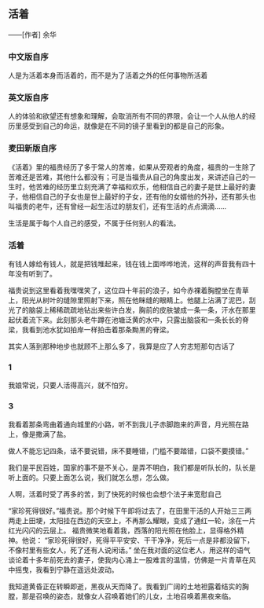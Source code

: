 ## 活着

——[作者] 余华

### 中文版自序

人是为活着本身而活着的，而不是为了活着之外的任何事物所活着

### 英文版自序

人的体验和欲望还有想象和理解，会取消所有不同的界限，会让一个人从他人的经历里感受到自己的命运，就像是在不同的镜子里看到的都是自己的形象。

### 麦田新版自序

《活着》里的福贵经历了多于常人的苦难，如果从旁观者的角度，福贵的一生除了苦难还是苦难，其他什么都没有；可是当福贵从自己的角度出发，来讲述自己的一生时，他苦难的经历里立刻充满了幸福和欢乐，他相信自己的妻子是世上最好的妻子，他相信自己的子女也是世上最好的子女，还有他的女婿他的外孙，还有那头也叫福贵的老牛，还有曾经一起生活过的朋友们，还有生活的点点滴滴……

生活是属于每个人自己的感受，不属于任何别人的看法。

### 活着

有钱人嫁给有钱人，就是把钱堆起来，钱在钱上面哗哗地流，这样的声音我有四十年没有听到了。

福贵说到这里看着我嘿嘿笑了，这位四十年前的浪子，如今赤裸着胸膛坐在青草上，阳光从树叶的缝隙里照射下来，照在他眯缝的眼睛上。他腿上沾满了泥巴，刮光了的脑袋上稀稀疏疏地钻出来些许白发，胸前的皮肤皱成一条一条，汗水在那里起伏着流下来。此刻那头老牛蹲在池塘泛黄的水中，只露出脑袋和一条长长的脊梁，我看到池水犹如拍岸一样拍击着那条黝黑的脊梁。

 其实人落到那种地步也就顾不上那么多了，我算是应了人穷志短那句古话了

### 1

我娘常说，只要人活得高兴，就不怕穷。

### 3

我看着那条弯曲着通向城里的小路，听不到我儿子赤脚跑来的声音，月光照在路上，像是撒满了盐。

做人不能忘记四条，话不要说错，床不要睡错，门槛不要踏错，口袋不要摸错。”

我们是平民百姓，国家的事不是不关心，是弄不明白，我们都是听队长的，队长是听上面的。只要上面怎么说，我们就怎么想，怎么做。

人啊，活着时受了再多的苦，到了快死的时候也会想个法子来宽慰自己

“家珍死得很好。”福贵说。那个时候下午即将过去了，在田里干活的人开始三三两两走上田埂，太阳挂在西边的天空上，不再那么耀眼，变成了通红一轮，涂在一片红光闪闪的云层上。
福贵微笑地看着我，西落的阳光照在他脸上，显得格外精神。他说：
“家珍死得很好，死得平平安安、干干净净，死后一点是非都没留下，不像村里有些女人，死了还有人说闲话。”
坐在我对面的这位老人，用这样的语气谈论着十多年前死去的妻子，使我内心涌上一股难言的温情，仿佛是一片青草在风中摇曳，我看到宁静在遥远处波动。

我知道黄昏正在转瞬即逝，黑夜从天而降了。我看到广阔的土地袒露着结实的胸膛，那是召唤的姿态，就像女人召唤着她们的儿女，土地召唤着黑夜来临。

